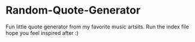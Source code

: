 # Random-Quote-Generator
Fun little quote generator from my favorite music artsits. Run the index file hope you feel inspired after :)
